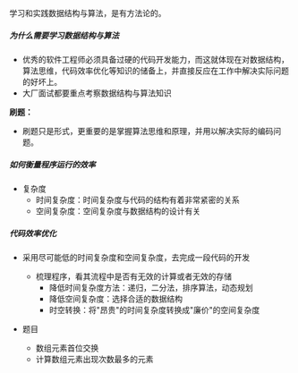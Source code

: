 学习和实践数据结构与算法，是有方法论的。

##### 为什么需要学习数据结构与算法

- 优秀的软件工程师必须具备过硬的代码开发能力，而这就体现在对数据结构，算法思维，代码效率优化等知识的储备上，并直接反应在工作中解决实际问题的好坏上。
- 大厂面试都要重点考察数据结构与算法知识

**刷题：**

- 刷题只是形式，更重要的是掌握算法思维和原理，并用以解决实际的编码问题。

##### 如何衡量程序运行的效率

- 复杂度
  - 时间复杂度：时间复杂度与代码的结构有着非常紧密的关系
  - 空间复杂度：空间复杂度与数据结构的设计有关

##### 代码效率优化

- 采用尽可能低的时间复杂度和空间复杂度，去完成一段代码的开发
  - 梳理程序，看其流程中是否有无效的计算或者无效的存储
    - 降低时间复杂度方法：递归，二分法，排序算法，动态规划
    - 降低空间复杂度：选择合适的数据结构
    - 时空转换：将"昂贵"的时间复杂度转换成"廉价"的空间复杂度

- 题目
  - 数组元素首位交换
  - 计算数组元素出现次数最多的元素

